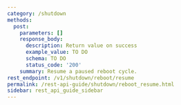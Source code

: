 ```yaml
---
category: /shutdown
methods:
  post:
    parameters: []
    response_body:
      description: Return value on success
      example_value: TO DO
      schema: TO DO
      status_code: '200'
    summary: Resume a paused reboot cycle.
rest_endpoint: /v1/shutdown/reboot/resume
permalink: /rest-api-guide/shutdown/reboot_resume.html
sidebar: rest_api_guide_sidebar
---
```

